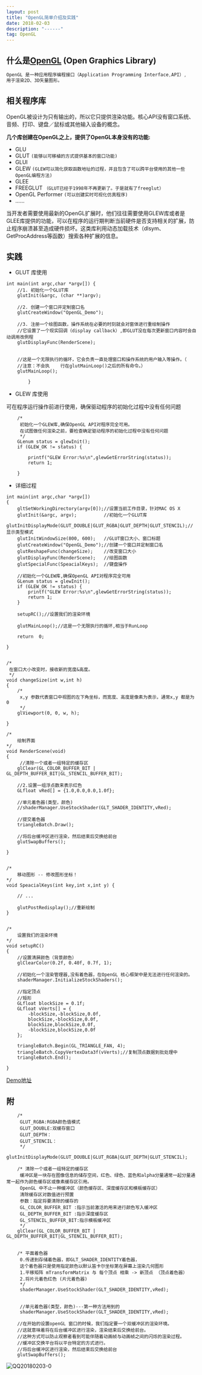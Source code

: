 ```yaml
---
layout: post
title: "OpenGL简单介绍及实践"
date: 2018-02-03 
description: "------"
tag: OpenGL 
---   
```




## 什么是[OpenGL](https://zh.wikipedia.org/wiki/OpenGL) (Open Graphics Library)
``` js
OpenGL 是一种应用程序编程接口（Application Programming Interface,API）,
用于渲染2D、3D矢量图形。    

```
## 相关程序库
OpenGL被设计为只有输出的，所以它只提供渲染功能。核心API没有窗口系统、音频、打印、键盘／鼠标或其他输入设备的概念。

**几个库创建在OpenGL之上，提供了OpenGL本身没有的功能:**

* GLU
* GLUT `(能够以可移植的方式提供基本的窗口功能)`
* GLUI
* GLEW `(GLEW可以简化获取函数地址的过程，并且包含了可以跨平台使用的其他一些OpenGL编程方法)`
* GLEE 
* FREEGLUT `（GLUT已经于1998年不再更新了。于是就有了freeglut）`
* OpenGL Performer `(可以创建实时可视化仿真程序)`
* ......

当开发者需要使用最新的OpenGL扩展时，他们往往需要使用GLEW库或者是GLEE库提供的功能，可以在程序的运行期判断当前硬件是否支持相关的扩展，防止程序崩溃甚至造成硬件损坏。这类库利用动态加载技术（dlsym、GetProcAddress等函数）搜索各种扩展的信息。


## 实践
* GLUT 库使用

```
int main(int argc,char *argv[]) {
    //1. 初始化一个GLUT库
    glutInit(&argc, (char **)argv);
        
    //2. 创建一个窗口并定制窗口名
    glutCreateWindow("OpenGL_Demo");
        
    //3. 注册一个绘图函数，操作系统在必要的时刻就会对窗体进行重绘制操作
    //它设置了一个现实回调（display callback）,即GLUT没在每次更新窗口内容时会自动调用改例程
    glutDisplayFunc(RenderScene);
        
        
    //这是一个无限执行的循环，它会负责一直处理窗口和操作系统的用户输入等操作。（
    //注意：不会执    行在glutMainLoop()之后的所有命令。）
    glutMainLoop();
        
        }
```
* GLEW 库使用


可在程序运行操作前进行使用，确保驱动程序的初始化过程中没有任何问题

```
    /*
     初始化一个GLEW库,确保OpenGL API对程序完全可用。
     在试图做任何渲染之前，要检查确定驱动程序的初始化过程中没有任何问题
     */
    GLenum status = glewInit();
    if (GLEW_OK != status) {
        
        printf("GLEW Error:%s\n",glewGetErrorString(status));
        return 1;
        
    }
```



* 详细过程

```
int main(int argc,char *argv[])
{
    gltSetWorkingDirectory(argv[0]);//设置当前工作目录，针对MAC OS X
    glutInit(&argc, argv);          //初始化一个GLUT库
    glutInitDisplayMode(GLUT_DOUBLE|GLUT_RGBA|GLUT_DEPTH|GLUT_STENCIL);//显示类型模式 
    glutInitWindowSize(800, 600);   //GLUT窗口大小、窗口标题
    glutCreateWindow("OpenGL_Demo");//创建一个窗口并定制窗口名
    glutReshapeFunc(changeSize);    //改变窗口大小
    glutDisplayFunc(RenderScene);   //绘图函数
    glutSpecialFunc(SpeacialKeys);  //键盘操作
    
    //初始化一个GLEW库,确保OpenGL API对程序完全可用
    GLenum status = glewInit();
    if (GLEW_OK != status) {
        printf("GLEW Error:%s\n",glewGetErrorString(status));
        return 1;
    }
    
    setupRC();//设置我们的渲染环境  
      
    glutMainLoop();//这是一个无限执行的循环,相当于RunLoop

    return  0;
    
}


/*
 在窗口大小改变时，接收新的宽度&高度。
 */
void changeSize(int w,int h)
{
    /*
     x,y 参数代表窗口中视图的左下角坐标，而宽度、高度是像素为表示，通常x,y 都是为0
     */
    glViewport(0, 0, w, h);

}

/*
    绘制界面
*/
void RenderScene(void)
{    
     //清除一个或者一组特定的缓存区
    glClear(GL_COLOR_BUFFER_BIT | GL_DEPTH_BUFFER_BIT|GL_STENCIL_BUFFER_BIT);

    //2.设置一组浮点数来表示红色
    GLfloat vRed[] = {1.0,0.0,0.0,1.0f};

    //单元着色器(类型，颜色)
    //shaderManager.UseStockShader(GLT_SHADER_IDENTITY,vRed);

    //提交着色器
    triangleBatch.Draw();

    //将后台缓冲区进行渲染，然后结束后交换给前台
    glutSwapBuffers();

}


/*
    移动图形 -- 修改图形坐标！
*/
void SpeacialKeys(int key,int x,int y) {
    
    // ...
    
    glutPostRedisplay();//重新绘制
}


/*
    设置我们的渲染环境 
*/
void setupRC()
{
    //设置清屏颜色（背景颜色）
    glClearColor(0.2f, 0.40f, 0.7f, 1);

    //初始化一个渲染管理器,没有着色器，在OpenGL 核心框架中是无法进行任何渲染的。
    shaderManager.InitializeStockShaders();

    //指定顶点
    //矩形
    GLfloat blockSize = 0.1f;
    GLfloat vVerts[] = {
        -blockSize,-blockSize,0.0f,
        blockSize,-blockSize,0.0f,
        blockSize,blockSize,0.0f,
        -blockSize,blockSize,0.0f
    };

    triangleBatch.Begin(GL_TRIANGLE_FAN, 4);
    triangleBatch.CopyVertexData3f(vVerts);//复制顶点数据到批处理中  
    triangleBatch.End();

}
```

[Demo地址](https://github.com/Caolongs/OpenGLDemo.git)

## 附

```
    /*
     GLUT_RGBA:RGBA颜色值模式
     GLUT_DOUBLE:双缓存窗口
     GLUT_DEPTH：
     GLUT_STENCIL：
     */
    glutInitDisplayMode(GLUT_DOUBLE|GLUT_RGBA|GLUT_DEPTH|GLUT_STENCIL);
```


```
    /* 清除一个或者一组特定的缓存区
     缓冲区是一块存在图像信息的储存空间，红色、绿色、蓝色和alpha分量通常一起分量通常一起作为颜色缓存区或像素缓存区引用。
     OpenGL 中不止一种缓冲区（颜色缓存区、深度缓存区和模板缓存区）
     清除缓存区对数值进行预置
     参数：指定将要清除的缓存的
     GL_COLOR_BUFFER_BIT :指示当前激活的用来进行颜色写入缓冲区
     GL_DEPTH_BUFFER_BIT :指示深度缓存区
     GL_STENCIL_BUFFER_BIT:指示模板缓冲区
     */
    glClear(GL_COLOR_BUFFER_BIT | GL_DEPTH_BUFFER_BIT|GL_STENCIL_BUFFER_BIT);

```


```
    
    /* 平面着色器
     0.传递到存储着色器，即GLT_SHADER_IDENTITY着色器，
     这个着色器只是使用指定颜色以默认笛卡尔坐标第在屏幕上渲染几何图形
     1.平移矩阵 mTransformMatrix 与 每个顶点 相乘 -> 新顶点 （顶点着色器）
     2.将片元着色红色 (片元着色器)
     */
     shaderManager.UseStockShader(GLT_SHADER_IDENTITY,vRed);
     
     
     //单元着色器(类型，颜色)---第一种方法用到的
     shaderManager.UseStockShader(GLT_SHADER_IDENTITY,vRed);
```

```
    //在开始的设置openGL 窗口的时候，我们指定要一个双缓冲区的渲染环境。
    //这就意味着将在后台缓冲区进行渲染，渲染结束后交换给前台。
    //这种方式可以防止观察者看到可能伴随着动画帧与动画帧之间的闪烁的渲染过程。
    //缓冲区交换平台将以平台特定的方式进行。
    //将后台缓冲区进行渲染，然后结束后交换给前台
    glutSwapBuffers();
```

![QQ20180203-0](/images/media/15176282030413/QQ20180203-0.jpg)






